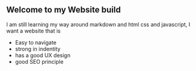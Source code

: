 ## Welcome to my Website build

I am still learning my way around markdown and html css and javascript, I want a website that is

- Easy to navigate
- strong in indentity
- has a good UX design
- good SEO principle

